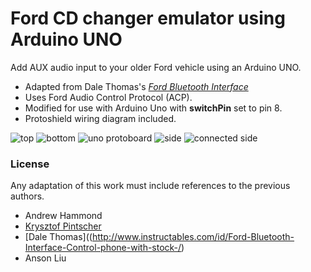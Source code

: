 # Ford CD changer emulator using Arduino UNO

Add AUX audio input to your older Ford vehicle using an Arduino UNO. 

  - Adapted from Dale Thomas's [*Ford Bluetooth Interface*](http://www.instructables.com/id/Ford-Bluetooth-Interface-Control-phone-with-stock-/)
  - Uses Ford Audio Control Protocol (ACP).
  - Modified for use with Arduino Uno with **switchPin** set to pin 8.
  - Protoshield wiring diagram included. 

![top](https://raw.githubusercontent.com/ansonl/fordacp-aux/master/Resources/top.jpg) ![bottom](https://raw.githubusercontent.com/ansonl/fordacp-aux/master/Resources/bottom.jpg)
![uno protoboard](https://raw.githubusercontent.com/ansonl/fordacp-aux/master/Resources/uno-protoboard.png)
![side](https://raw.githubusercontent.com/ansonl/fordacp-aux/master/Resources/side.jpg) ![connected side](https://raw.githubusercontent.com/ansonl/fordacp-aux/master/Resources/connected-side.jpg)

### License

Any adaptation of this work must include references to the previous authors. 

  - Andrew Hammond
  - [Krysztof Pintscher](http://www.instructables.com/id/Ford-CD-Emulator-Arduino-Mega/)
  - [Dale Thomas]((http://www.instructables.com/id/Ford-Bluetooth-Interface-Control-phone-with-stock-/)
  - Anson Liu